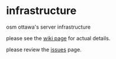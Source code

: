 infrastructure
==============

osm ottawa's server infrastructure

please see the [wiki page](https://github.com/osmottawa/infrastructure/wiki) for actual details.

please review the [issues](https://github.com/osmottawa/infrastructure/issues) page.
